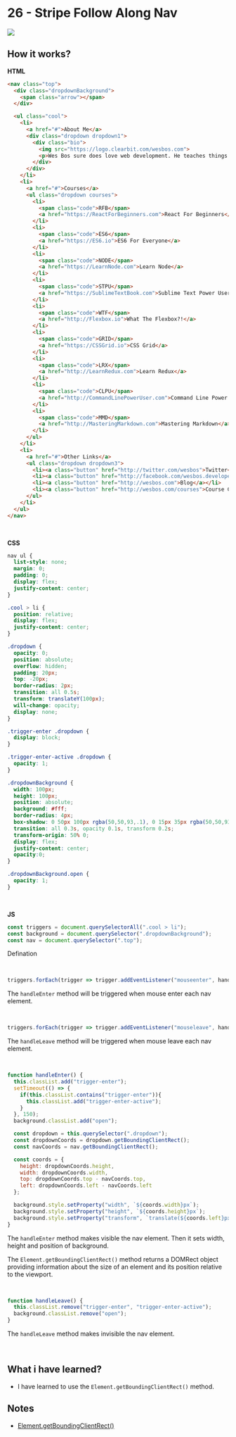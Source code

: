 # 26 - Stripe Follow Along Nav

![](https://github.com/erhanersoz/JavaScript30/blob/master/Screenshots/demo_26.gif?raw=true)

## How it works?

**HTML**

```html
<nav class="top">
  <div class="dropdownBackground">
    <span class="arrow"></span>
  </div>

  <ul class="cool">
    <li>
      <a href="#">About Me</a>
      <div class="dropdown dropdown1">
        <div class="bio">
          <img src="https://logo.clearbit.com/wesbos.com">
          <p>Wes Bos sure does love web development. He teaches things like JavaScript, CSS and BBQ. Wait. BBQ isn't part of web development. It should be though!</p>
        </div>
      </div>
    </li>
    <li>
      <a href="#">Courses</a>
      <ul class="dropdown courses">
        <li>
          <span class="code">RFB</span>
          <a href="https://ReactForBeginners.com">React For Beginners</a>
        </li>
        <li>
          <span class="code">ES6</span>
          <a href="https://ES6.io">ES6 For Everyone</a>
        </li>
        <li>
          <span class="code">NODE</span>
          <a href="https://LearnNode.com">Learn Node</a>
        </li>
        <li>
          <span class="code">STPU</span>
          <a href="https://SublimeTextBook.com">Sublime Text Power User</a>
        </li>
        <li>
          <span class="code">WTF</span>
          <a href="http://Flexbox.io">What The Flexbox?!</a>
        </li>
        <li>
          <span class="code">GRID</span>
          <a href="https://CSSGrid.io">CSS Grid</a>
        </li>
        <li>
          <span class="code">LRX</span>
          <a href="http://LearnRedux.com">Learn Redux</a>
        </li>
        <li>
          <span class="code">CLPU</span>
          <a href="http://CommandLinePowerUser.com">Command Line Power User</a>
        </li>
        <li>
          <span class="code">MMD</span>
          <a href="http://MasteringMarkdown.com">Mastering Markdown</a>
        </li>
      </ul>
    </li>
    <li>
      <a href="#">Other Links</a>
      <ul class="dropdown dropdown3">
        <li><a class="button" href="http://twitter.com/wesbos">Twitter</a></li>
        <li><a class="button" href="http://facebook.com/wesbos.developer">Facebook</a></li>
        <li><a class="button" href="http://wesbos.com">Blog</a></li>
        <li><a class="button" href="http://wesbos.com/courses">Course Catalog</a></li>
      </ul>
    </li>
  </ul>
</nav>
```

<br/>

**CSS**

```css
nav ul {
  list-style: none;
  margin: 0;
  padding: 0;
  display: flex;
  justify-content: center;
}

.cool > li {
  position: relative;
  display: flex;
  justify-content: center;
}

.dropdown {
  opacity: 0;
  position: absolute;
  overflow: hidden;
  padding: 20px;
  top: -20px;
  border-radius: 2px;
  transition: all 0.5s;
  transform: translateY(100px);
  will-change: opacity;
  display: none;
}

.trigger-enter .dropdown {
  display: block;
}

.trigger-enter-active .dropdown {
  opacity: 1;
}

.dropdownBackground {
  width: 100px;
  height: 100px;
  position: absolute;
  background: #fff;
  border-radius: 4px;
  box-shadow: 0 50px 100px rgba(50,50,93,.1), 0 15px 35px rgba(50,50,93,.15), 0 5px 15px rgba(0,0,0,.1);
  transition: all 0.3s, opacity 0.1s, transform 0.2s;
  transform-origin: 50% 0;
  display: flex;
  justify-content: center;
  opacity:0;
}

.dropdownBackground.open {
  opacity: 1;
}
```

<br/>

**JS**

```js
const triggers = document.querySelectorAll(".cool > li");
const background = document.querySelector(".dropdownBackground");
const nav = document.querySelector(".top");
```
Defination

<br/>

```js
triggers.forEach(trigger => trigger.addEventListener("mouseenter", handleEnter));
```
The `handleEnter` method will be triggered when mouse enter each nav element.

<br/>

```js
triggers.forEach(trigger => trigger.addEventListener("mouseleave", handleLeave));
```

The `handleLeave` method will be triggered when mouse leave each nav element.

<br/>

```js
function handleEnter() {
  this.classList.add("trigger-enter");
  setTimeout(() => {
    if(this.classList.contains("trigger-enter")){
      this.classList.add("trigger-enter-active");
    }
  }, 150);
  background.classList.add("open");

  const dropdown = this.querySelector(".dropdown");
  const dropdownCoords = dropdown.getBoundingClientRect();
  const navCoords = nav.getBoundingClientRect();

  const coords = {
    height: dropdownCoords.height,
    width: dropdownCoords.width,
    top: dropdownCoords.top - navCoords.top,
    left: dropdownCoords.left - navCoords.left
  };

  background.style.setProperty("width", `${coords.width}px`);
  background.style.setProperty("height", `${coords.height}px`);
  background.style.setProperty("transform", `translate(${coords.left}px, ${coords.top}px)`);
}
```
The `handleEnter` method makes visible the nav element. Then it sets width, height and position of background.

The `Element.getBoundingClientRect()` method returns a DOMRect object providing information about the size of an element and its position relative to the viewport.

<br/>

```js
function handleLeave() {
  this.classList.remove("trigger-enter", "trigger-enter-active");
  background.classList.remove("open");
}
```
The `handleLeave` method makes invisible the nav element.

<br/>

## What i have learned?

- I have learned to use the `Element.getBoundingClientRect()` method.


## Notes

- [Element.getBoundingClientRect()](https://developer.mozilla.org/en-US/docs/Web/API/Element/getBoundingClientRect)
